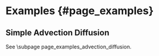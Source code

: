 # Examples                                                                          {#page_examples}

## Simple Advection Diffusion

See \subpage page_examples_advection_diffusion.
